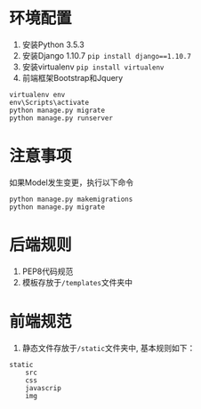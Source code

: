 # 环境配置
1. 安装Python 3.5.3
2. 安装Django 1.10.7  `pip install django==1.10.7`
3. 安装virtualenv  `pip install virtualenv`
4. 前端框架Bootstrap和Jquery

```
virtualenv env
env\Scripts\activate
python manage.py migrate
python manage.py runserver
```

# 注意事项

如果Model发生变更，执行以下命令

```
python manage.py makemigrations
python manage.py migrate
```

# 后端规则
1. PEP8代码规范
2. 模板存放于`/templates`文件夹中

# 前端规范
1. 静态文件存放于`/static`文件夹中, 基本规则如下：

```
static
    src
    css
    javascrip
    img
```
